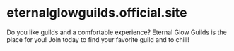 # eternalglowguilds.official.site
Do you like guilds and a comfortable experience? Eternal Glow Guilds is the place for you! Join today to find your favorite guild and to chill!
